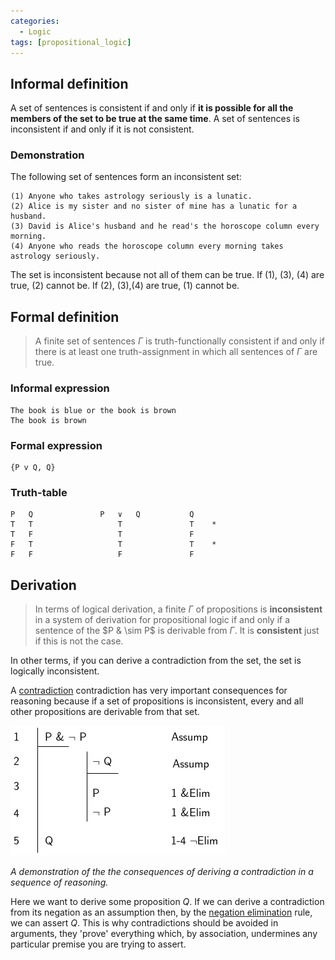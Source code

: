 ```yaml
---
categories:
  - Logic 
tags: [propositional_logic]
---
```

## Informal definition

A set of sentences is consistent if and only if **it is possible for all the members of the set to be true at the same time**. A set of sentences is inconsistent if and only if it is not consistent.

### Demonstration

The following set of sentences form an inconsistent set:

````
(1) Anyone who takes astrology seriously is a lunatic.
(2) Alice is my sister and no sister of mine has a lunatic for a husband.
(3) David is Alice's husband and he read's the horoscope column every morning.
(4) Anyone who reads the horoscope column every morning takes astrology seriously.
````

The set is inconsistent because not all of them can be true. If (1), (3), (4) are true, (2) cannot be. If (2), (3),(4) are true, (1) cannot be.

## Formal definition

 > 
 > A finite set of sentences $\Gamma$ is truth-functionally consistent if and only if there is at least one truth-assignment in which all sentences of $\Gamma$ are true.

### Informal expression

````
The book is blue or the book is brown
The book is brown
````

### Formal expression

````
{P v Q, Q}
````

### Truth-table

````
P	Q				P	∨	Q	        Q
T	T					T		        T    *
T	F					T		        F
F	T					T		        T    *
F	F					F               F
````

## Derivation

 > 
 > In terms of logical derivation, a finite $\Gamma$ of propositions is **inconsistent** in a system of derivation for propositional logic if and only if a sentence of the $P & \sim P$ is derivable from $\Gamma$. It is **consistent** just if this is not the case.

In other terms, if you can derive a contradiction from the set, the set is logically inconsistent. 

A [contradiction](Logical%20truth%20and%20falsity.md#logical-falsity) contradiction has very important consequences for reasoning because if a set of propositions is inconsistent, every and all other propositions are derivable from that set.

![proofs-drawio-Page-5.drawio 3.png](../img/proofs-drawio-Page-5.drawio%203.png)

*A demonstration of the the consequences of deriving a contradiction in a sequence of reasoning.*

Here we want to derive some proposition $Q$. If we can derive a contradiction from its negation as an assumption then, by the [negation elimination](Negation%20Elimination.md) rule, we can assert $Q$. This is why contradictions should be avoided in arguments, they 'prove' everything which, by association, undermines any particular premise you are trying to assert.
